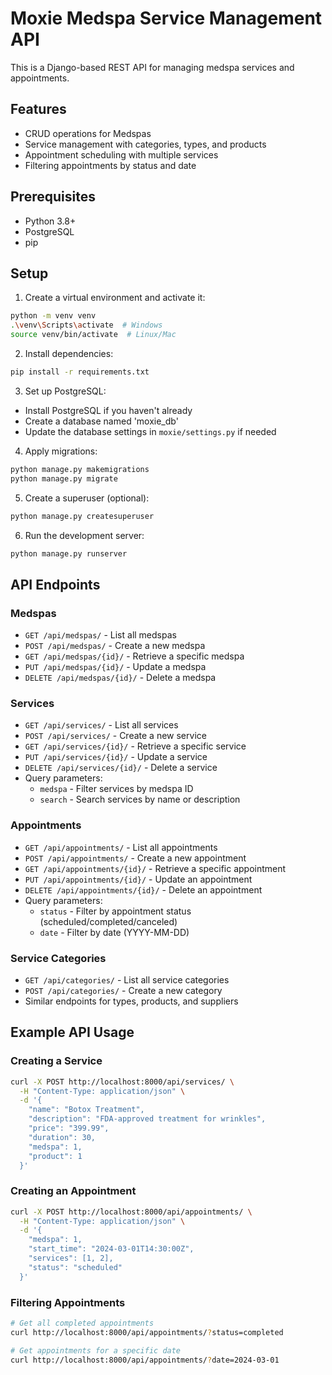 # Moxie Medspa Service Management API

This is a Django-based REST API for managing medspa services and appointments.

## Features

- CRUD operations for Medspas
- Service management with categories, types, and products
- Appointment scheduling with multiple services
- Filtering appointments by status and date

## Prerequisites

- Python 3.8+
- PostgreSQL
- pip

## Setup

1. Create a virtual environment and activate it:
```bash
python -m venv venv
.\venv\Scripts\activate  # Windows
source venv/bin/activate  # Linux/Mac
```

2. Install dependencies:
```bash
pip install -r requirements.txt
```

3. Set up PostgreSQL:
- Install PostgreSQL if you haven't already
- Create a database named 'moxie_db'
- Update the database settings in `moxie/settings.py` if needed

4. Apply migrations:
```bash
python manage.py makemigrations
python manage.py migrate
```

5. Create a superuser (optional):
```bash
python manage.py createsuperuser
```

6. Run the development server:
```bash
python manage.py runserver
```

## API Endpoints

### Medspas
- `GET /api/medspas/` - List all medspas
- `POST /api/medspas/` - Create a new medspa
- `GET /api/medspas/{id}/` - Retrieve a specific medspa
- `PUT /api/medspas/{id}/` - Update a medspa
- `DELETE /api/medspas/{id}/` - Delete a medspa

### Services
- `GET /api/services/` - List all services
- `POST /api/services/` - Create a new service
- `GET /api/services/{id}/` - Retrieve a specific service
- `PUT /api/services/{id}/` - Update a service
- `DELETE /api/services/{id}/` - Delete a service
- Query parameters:
  - `medspa` - Filter services by medspa ID
  - `search` - Search services by name or description

### Appointments
- `GET /api/appointments/` - List all appointments
- `POST /api/appointments/` - Create a new appointment
- `GET /api/appointments/{id}/` - Retrieve a specific appointment
- `PUT /api/appointments/{id}/` - Update an appointment
- `DELETE /api/appointments/{id}/` - Delete an appointment
- Query parameters:
  - `status` - Filter by appointment status (scheduled/completed/canceled)
  - `date` - Filter by date (YYYY-MM-DD)

### Service Categories
- `GET /api/categories/` - List all service categories
- `POST /api/categories/` - Create a new category
- Similar endpoints for types, products, and suppliers

## Example API Usage

### Creating a Service

```bash
curl -X POST http://localhost:8000/api/services/ \
  -H "Content-Type: application/json" \
  -d '{
    "name": "Botox Treatment",
    "description": "FDA-approved treatment for wrinkles",
    "price": "399.99",
    "duration": 30,
    "medspa": 1,
    "product": 1
  }'
```

### Creating an Appointment

```bash
curl -X POST http://localhost:8000/api/appointments/ \
  -H "Content-Type: application/json" \
  -d '{
    "medspa": 1,
    "start_time": "2024-03-01T14:30:00Z",
    "services": [1, 2],
    "status": "scheduled"
  }'
```

### Filtering Appointments

```bash
# Get all completed appointments
curl http://localhost:8000/api/appointments/?status=completed

# Get appointments for a specific date
curl http://localhost:8000/api/appointments/?date=2024-03-01
```
